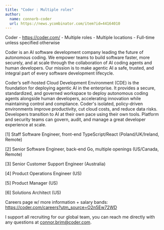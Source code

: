 ```yaml
---
title: "Coder : Multiple roles"
author:
  name: connorb-coder
  url: https://news.ycombinator.com/item?id=44164010
---
```

Coder - <a href="https:&#x2F;&#x2F;coder.com&#x2F;" rel="nofollow">https:&#x2F;&#x2F;coder.com&#x2F;</a> - Multiple roles - Multiple locations - Full-time unless specified otherwise

Coder is an AI software development company leading the future of autonomous coding. We empower teams to build software faster, more securely, and at scale through the collaboration of AI coding agents and human developers. Our mission is to make agentic AI a safe, trusted, and integral part of every software development lifecycle.

Coder’s self-hosted Cloud Development Environment (CDE) is the foundation for deploying agentic AI in the enterprise. It provides a secure, standardized, and governed workspace to deploy autonomous coding agents alongside human developers, accelerating innovation while maintaining control and compliance. Coder&#x27;s isolated, policy-driven environments improve productivity, cut cloud costs, and reduce data risks. Developers transition to AI at their own pace using their own tools. Platform and security teams can govern, audit, and manage a great developer experience at scale.

[1] Staff Software Engineer, front-end TypeScript&#x2F;React (Poland&#x2F;UK&#x2F;Ireland, Remote)

[2] Senior Software Engineer, back-end Go, multiple openings (US&#x2F;Canada, Remote)

[3] Senior Customer Support Engineer (Australia)

[4] Product Operations Engineer (US)

[5] Product Manager (US)

[6] Solutions Architect (US)

Careers page w&#x2F; more information + salary bands: <a href="https:&#x2F;&#x2F;coder.com&#x2F;careers?utm_source=O2n5Ew72WD" rel="nofollow">https:&#x2F;&#x2F;coder.com&#x2F;careers?utm_source=O2n5Ew72WD</a>

I support all recruiting for our global team, you can reach me directly with any questions at connor.brim@coder.com.
<JobApplication />
